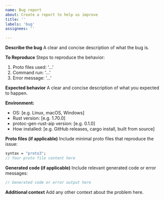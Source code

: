```yaml
---
name: Bug report
about: Create a report to help us improve
title: ''
labels: 'bug'
assignees: ''

---
```


**Describe the bug**
A clear and concise description of what the bug is.

**To Reproduce**
Steps to reproduce the behavior:
1. Proto files used: '...'
2. Command run: '...'
3. Error message: '...'

**Expected behavior**
A clear and concise description of what you expected to happen.

**Environment:**
 - OS: [e.g. Linux, macOS, Windows]
 - Rust version: [e.g. 1.70.0]
 - protoc-gen-rust-aip version: [e.g. 0.1.0]
 - How installed: [e.g. GitHub releases, cargo install, built from source]

**Proto files (if applicable)**
Include minimal proto files that reproduce the issue:

```protobuf
syntax = "proto3";
// Your proto file content here
```

**Generated code (if applicable)**
Include relevant generated code or error messages:

```rust
// Generated code or error output here
```

**Additional context**
Add any other context about the problem here.
